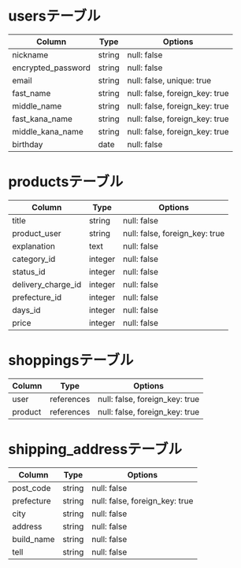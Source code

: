 # usersテーブル

| Column             | Type   | Options                        |
| ------------------ | ------ | ------------------------------ |
| nickname           | string | null: false                    |
| encrypted_password | string | null: false                    |
| email              | string | null: false, unique: true      |
| fast_name          | string | null: false, foreign_key: true |
| middle_name        | string | null: false, foreign_key: true |
| fast_kana_name     | string | null: false, foreign_key: true |
| middle_kana_name   | string | null: false, foreign_key: true |
| birthday           | date   | null: false                    |
 
# productsテーブル

| Column                | Type       | Options                        |
| --------------------- | ---------- | ------------------------------ |
| title                 | string     | null: false                    |
| product_user          | string     | null: false, foreign_key: true |
| explanation           | text       | null: false                    |
| category_id           | integer    | null: false                    | 
| status_id             | integer    | null: false                    |
| delivery_charge_id    | integer    | null: false                    |
| prefecture_id         | integer    | null: false                    |
| days_id               | integer    | null: false                    |
| price                 | integer    | null: false                    |

# shoppingsテーブル

| Column             | Type       | Options                        |
| ------------------ | ---------- | ------------------------------ |
| user               | references | null: false, foreign_key: true |
| product            | references | null: false, foreign_key: true |


# shipping_addressテーブル

| Column             | Type       | Options                        |
| ------------------ | ---------- | ------------------------------ |
| post_code          | string     | null: false                    |
| prefecture         | string     | null: false, foreign_key: true |
| city               | string     | null: false                    |
| address            | string     | null: false                    |
| build_name         | string     | null: false                    |
| tell               | string     | null: false                    |

